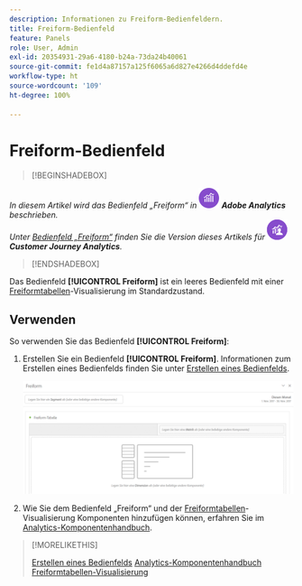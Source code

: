 ```yaml
---
description: Informationen zu Freiform-Bedienfeldern.
title: Freiform-Bedienfeld
feature: Panels
role: User, Admin
exl-id: 20354931-29a6-4180-b24a-73da24b40061
source-git-commit: fe1d4a87157a125f6065a6d827e4266d4ddefd4e
workflow-type: ht
source-wordcount: '109'
ht-degree: 100%

---
```


# Freiform-Bedienfeld

>[!BEGINSHADEBOX]

_In diesem Artikel wird das Bedienfeld „Freiform“ in_ ![AdobeAnalytics](/help/assets/icons/AdobeAnalytics.svg) _**Adobe Analytics** beschrieben._<br/>_Unter [Bedienfeld „Freiform“](https://experienceleague.adobe.com/de/docs/analytics/analyze/analysis-workspace/panels/freeform-panel) finden Sie die Version dieses Artikels für_ ![CustomerJourneyAnalytics](/help/assets/icons/CustomerJourneyAnalytics.svg) _**Customer Journey Analytics**._

>[!ENDSHADEBOX]


Das Bedienfeld **[!UICONTROL Freiform]** ist ein leeres Bedienfeld mit einer [Freiformtabellen](/help/analyze/analysis-workspace/visualizations/freeform-table/freeform-table.md)-Visualisierung im Standardzustand.

## Verwenden

So verwenden Sie das Bedienfeld **[!UICONTROL Freiform]**:

1. Erstellen Sie ein Bedienfeld **[!UICONTROL Freiform]**. Informationen zum Erstellen eines Bedienfelds finden Sie unter [Erstellen eines Bedienfelds](panels.md#create-a-panel).

   ![Das standardmäßige Bedienfeld „Freiform“: ein leeres Bedienfeld mit einer Freiformtabelle](assets/freeform-panel.png)

1. Wie Sie dem Bedienfeld „Freiform“ und der [Freiformtabellen](/help/analyze/analysis-workspace/visualizations/freeform-table/freeform-table.md)-Visualisierung Komponenten hinzufügen können, erfahren Sie im [Analytics-Komponentenhandbuch](/help/components/home.md).


>[!MORELIKETHIS]
>
>[Erstellen eines Bedienfelds](/help/analyze/analysis-workspace/c-panels/panels.md#create-a-panel)
>[Analytics-Komponentenhandbuch](/help/components/home.md)
>[Freiformtabellen-Visualisierung](/help/analyze/analysis-workspace/visualizations/freeform-table/freeform-table.md)
>
